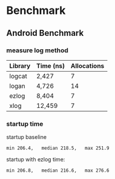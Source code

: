 # Benchmark

## Android Benchmark

### measure log method

| Library | Time (ns) | Allocations |
|---------|-----------|-------------|
| logcat  | 2,427     | 7           |
| logan   | 4,726     | 14          |
| ezlog   | 8,404     | 7           |
| xlog    | 12,459    | 7           |

### startup time

startup baseline
```
min 206.4,   median 218.5,   max 251.9
```

startup with ezlog time:
```
min 206.8,   median 216.6,   max 276.6
```